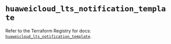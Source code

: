 # `huaweicloud_lts_notification_template`

Refer to the Terraform Registry for docs: [`huaweicloud_lts_notification_template`](https://registry.terraform.io/providers/huaweicloud/huaweicloud/1.71.1/docs/resources/lts_notification_template).
